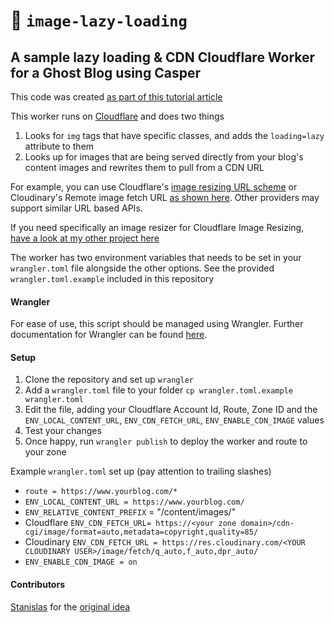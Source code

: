 # 👷 `image-lazy-loading`

## A sample lazy loading & CDN Cloudflare Worker for a Ghost Blog using Casper

This code was created [as part of this tutorial article](https://www.paolotagliaferri.com/how-to-make-ghost-blog-super-fast-page-experience/)

This worker runs on [Cloudflare](https://workers.cloudflare.com/) and does two things

1. Looks for `img` tags that have specific classes, and adds the `loading=lazy` attribute to them
2. Looks up for images that are being served directly from your blog's content images and rewrites them to pull from a CDN URL

For example, you can use Cloudflare's [image resizing URL scheme](https://developers.cloudflare.com/images/about) or Cloudinary's Remote image fetch URL [as shown here](https://cloudinary.com/documentation/fetch_remote_images#remote_image_fetch_url). Other providers may support similar URL based APIs.

If you need specifically an image resizer for Cloudflare Image Resizing, [have a look at my other project here](https://github.com/Vortexmind/image-resizing)

The worker has two environment variables that needs to be set in your `wrangler.toml` file alongside the other options.
See the provided `wrangler.toml.example` included in this repository

#### Wrangler

For ease of use, this script should be managed using Wrangler.
Further documentation for Wrangler can be found [here](https://developers.cloudflare.com/workers/tooling/wrangler).

#### Setup

1. Clone the repository and set up `wrangler`
2. Add a `wrangler.toml` file to your folder `cp wrangler.toml.example wrangler.toml`
3. Edit the file, adding your Cloudflare Account Id, Route, Zone ID and the `ENV_LOCAL_CONTENT_URL`, `ENV_CDN_FETCH_URL`, `ENV_ENABLE_CDN_IMAGE` values
4. Test your changes
5. Once happy, run `wrangler publish` to deploy the worker and route to your zone

Example `wrangler.toml` set up (pay attention to trailing slashes)

- `route = https://www.yourblog.com/*`
- `ENV_LOCAL_CONTENT_URL = https://www.yourblog.com/`
- `ENV_RELATIVE_CONTENT_PREFIX` = "/content/images/"
- Cloudflare `ENV_CDN_FETCH_URL= https://<your zone domain>/cdn-cgi/image/format=auto,metadata=copyright,quality=85/`
- Cloudinary `ENV_CDN_FETCH_URL = https://res.cloudinary.com/<YOUR CLOUDINARY USER>/image/fetch/q_auto,f_auto,dpr_auto/`
- `ENV_ENABLE_CDN_IMAGE = on`

#### Contributors

[Stanislas](https://github.com/angristan/) for the [original idea](https://stanislas.blog/2020/05/native-image-lazy-loading-ghost-cloudflare-worker/)
